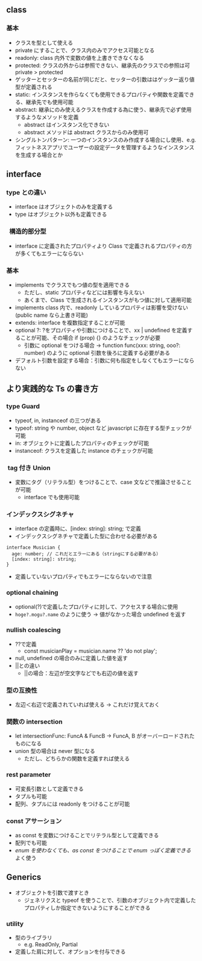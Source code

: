 ## class

### 基本

- クラスを型として使える
- private にすることで、クラス内のみでアクセス可能となる
- readonly: class 内外で変数の値を上書きできなくなる
- protected: クラスの外からは参照できない、継承先のクラスでの参照は可　 private > protected
- ゲッターとセッターの名前が同じだと、セッターの引数ははゲッター返り値型が定義される
- static: インスタンスを作らなくても使用できるプロパティや関数を定義できる、継承先でも使用可能
- abstract: 継承にのみ使えるクラスを作成する為に使う、継承先で必ず使用するようなメソッドを定義
  - abstract はインスタンス化できない
  - abstract メソッドは abstract クラスからのみ使用可
- シングルトンパターン: 一つのインスタンスのみ作成する場合にし使用、e.g. フィットネスアプリでユーザーの設定データを管理するようなインスタンスを生成する場合とか

## interface

### type との違い

- interface はオブジェクトのみを定義する
- type はオブジェクト以外も定義できる

###   構造的部分型

- interface に定義されたプロパティより Class で定義されるプロパティの方が多くてもエラーにならない

### 基本

- implements でクラスでもつ値の型を適用できる
  - ただし、static プロパティなどには影響を与えない
  - あくまで、Class で生成されるインスタンスがもつ値に対して適用可能
- implements class 内で、readonly しているプロパティは影響を受けない(public name なら上書き可能)
- extends: interface を複数指定することが可能
- optional ?: ?をプロパティや引数につけることで、xx | undefined を定義することが可能、その場合 if (prop) {} のようなチェックが必要
  - 引数に optional をつける場合 -> function func(xxx: string, ooo?: number) のように optional 引数を後ろに定義する必要がある
- デフォルト引数を設定する場合：引数に何も指定をしなくてもエラーにならない

## より実践的な Ts の書き方

### type Guard

- typeof, in, instanceof の三つがある
- typeof: string や number, object など javascript に存在する型チェックが可能
- in: オブジェクトに定義したプロパティのチェックが可能
- instanceof: クラスを定義した instance のチェックが可能

###  tag 付き Union

- 変数にタグ（リテラル型）をつけることで、case 文などで推論させることが可能
  - interface でも使用可能

### インデックスシグネチャ

- interface の定義時に、[index: string]: string; で定義
- インデックスシグネチャで定義した型に合わせる必要がある

```
interface Musician {
  age: number; // これだとエラーにある（stringにする必要がある）
  [index: string]: string;
}
```

- 定義していないプロパティでもエラーにならないので注意

### optional chaining

- optional(?)で定義したプロパティに対して、アクセスする場合に使用
- `hoge?.mogu?.name` のように使う -> 値がなかった場合 undefined を返す

### nullish coalescing

- ??で定義
  - const musicianPlay = musician.name ?? 'do not play';
- null, undefined の場合のみに定義した値を返す
- ||との違い
  - ||の場合：左辺が空文字などでも右辺の値を返す

### 型の互換性

- 左辺＜右辺で定義されていれば使える -> これだけ覚えておく

### 関数の intersection

- let intersectionFunc: FuncA & FuncB -> FuncA, B がオーバーロードされたものになる
- union 型の場合は never 型になる
  - ただし、どちらかの関数を定義すれば使える

### rest parameter

- 可変長引数として定義できる
- タプルも可能
- 配列、タプルには readonly をつけることが可能

### const アサーション

- as const を変数につけることでリテラル型として定義できる
- 配列でも可能
- _enum を使わなくても、as const をつけることで enum っぽく定義できる_ よく使う

## Generics

- オブジェクトを引数で渡すとき
  - ジェネリクスと typeof を使うことで、引数のオブジェクト内で定義したプロパティしか指定できないようにすることができる

### utility

- 型のライブラリ
  - e.g. ReadOnly, Partial
- 定義した肩に対して、オプションを付与できる
